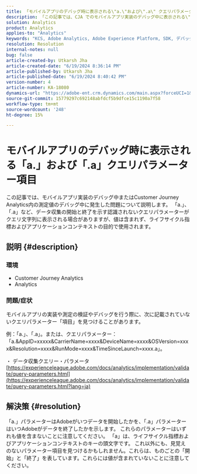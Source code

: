 ```yaml
---
title: 「モバイルアプリのデバッグ時に表示される\"a.\"および\".a\" クエリパラメーター項目」
description: 「この記事では、CJA でのモバイルアプリ実装のデバッグ中に表示される\"a.\"、\".a\"などのクエリパラメーターがAdobeデータ収集プロセスの一部であることを説明します。」
solution: Analytics
product: Analytics
applies-to: "Analytics"
keywords: "KCS, Adobe Analytics, Adobe Experience Platform, SDK, デバッグ，クエリパラメーター"
resolution: Resolution
internal-notes: null
bug: false
article-created-by: Utkarsh Jha
article-created-date: "6/19/2024 8:36:14 PM"
article-published-by: Utkarsh Jha
article-published-date: "6/19/2024 8:40:42 PM"
version-number: 4
article-number: KA-18080
dynamics-url: "https://adobe-ent.crm.dynamics.com/main.aspx?forceUCI=1&pagetype=entityrecord&etn=knowledgearticle&id=a247988f-7b2e-ef11-840a-00224809e160"
source-git-commit: 15779297c692148abfdcf5b9dfce15c1190a7f58
workflow-type: tm+mt
source-wordcount: '248'
ht-degree: 15%

---
```


# モバイルアプリのデバッグ時に表示される「a.」および「.a」クエリパラメーター項目


この記事では、モバイルアプリ実装のデバッグ中またはCustomer Journey Analytics内の測定値のデバッグ中に発生した問題について説明します。 「a.」、「.a」など、データ収集の開始と終了を示す認識されないクエリパラメーターがクエリ文字列に表示される場合がありますが、値は含まれず、ライフサイクル指標およびアプリケーションコンテキストの目的で使用されます。

## 説明 {#description}


### <b>環境</b>

- Customer Journey Analytics
- Analytics




### <b>問題/症状</b>

モバイルアプリの実装や測定の検証やデバッグを行う際に、次に記載されていないクエリパラメーター「項目」を見つけることがあります。

例：「a.」、「.a」。または、クエリパラメーター：「a.&amp;AppID=xxxxx&amp;CarrierName=xxxx&amp;DeviceName=xxxx&amp;OSVersion=xxxx&amp;Resolution=xxxx&amp;RunMode=xxxx&amp;TimeSinceLaunch=xxxx.a」。

・ データ収集クエリー・パラメータ
[https://experienceleague.adobe.com/docs/analytics/implementation/validate/query-parameters.html](https://experienceleague.adobe.com/docs/analytics/implementation/validate/query-parameters.html?lang=ja)




## 解決策 {#resolution}


「a.」パラメーターはAdobeがいつデータを開始したかを、「.a」パラメーターはいつAdobeがデータを終了したかを示します。 これらのパラメーターはいずれも値を含まないことに注意してください。 「a」は、ライフサイクル指標およびアプリケーションコンテキストのキーの頭文字です。 これ以外にも、見覚えのないパラメーター項目を見つけるかもしれません。これらは、ものごとの「開始」と「終了」を表しています。これらには値が含まれていないことに注意してください。
